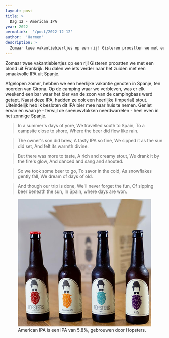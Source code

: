```yaml
---
layout: post
title: >
  Dag 12 - American IPA
year: 2022
permalink:  '/post/2022-12-12'
author:  'Harmen'
description: >
  Zomaar twee vakantiebiertjes op een rij! Gisteren proostten we met een blond uit Frankrijk. Nu dalen we iets verder naar het zuiden met een smaakvolle IPA uit Spanje.
---
```

<p class='intro'><span class='dropcap'>Z</span>omaar twee vakantiebiertjes op een rij! Gisteren proostten we met een blond uit Frankrijk. Nu dalen we iets verder naar het zuiden met een smaakvolle IPA uit Spanje.</p>

Afgelopen zomer, hebben we een heerlijke vakantie genoten in Spanje, ten noorden van Girona. Op de camping waar we verbleven, was er elk weekend een bar waar het bier van de zoon van de campingbaas werd getapt. Naast deze IPA, hadden ze ook een heerlijke (Imperial) stout. Uiteindelijk heb ik besloten dit IPA bier mee naar huis te nemen. Geniet ervan en waan je - terwijl de sneeuwvlokken neerdwarrelen - heel even in het zonnige Spanje.


> In a summer's days of yore,
> We travelled south to Spain,
> To a campsite close to shore,
> Where the beer did flow like rain.

> The owner's son did brew,
> A tasty IPA so fine,
> We sipped it as the sun did set,
> And felt its warmth divine.

> But there was more to taste,
> A rich and creamy stout,
> We drank it by the fire's glow,
> And danced and sang and shouted.

> So we took some beer to go,
> To savor in the cold,
> As snowflakes gently fall,
> We dream of days of old.

> And though our trip is done,
> We'll never forget the fun,
> Of sipping beer beneath the sun,
> In Spain, where days are won.

<figure><img src='/assets/img/beer_2022-12-12.jpg' alt=''/> <figcaption>American IPA is een IPA van 5.8%, gebrouwen door Hopsters.</figcaption></figure>
